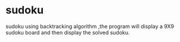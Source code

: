 # sudoku
sudoku using backtracking algorithm ,the program will display a 9X9 sudoku board and then display the solved sudoku.
